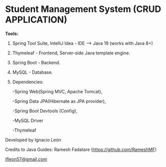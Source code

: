 # Student Management System (CRUD APPLICATION)
**Tools:**
1. Spring Tool Suite, IntelliJ Idea - IDE --> Java 19 (works with Java 8+)
2. Thymeleaf - Frontend, Server-side Java template engine.
3. Spring Boot - Backend.
4. MySQL - Database.
5. Dependencies:

   -Spring Web(Spring MVC, Apache Tomcat), 
   
   -Spring Data JPA(Hibernate as JPA provider), 
   
   -Spring Boot Devtools (Config),
   
   -MySQL Driver
   
   -Thymeleaf

Developed by Ignacio León

Credits to Java Guides: Ramesh Fadatare (https://github.com/RameshMF)

ifleon57@gmail.com



